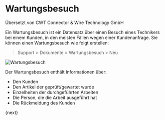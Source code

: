 # Wartungsbesuch

<span class="text-muted contributed-by">Übersetzt von CWT Connector & Wire Technology GmbH</span> 

Ein Wartungsbesuch ist ein Datensatz über einen Besuch eines Technikers bei einem Kunden, in den meisten Fällen wegen einer Kundenanfrage. Sie können einen Wartungsbesuch wie folgt erstellen:

> Support > Dokumente > Wartungsbesuch > Neu

<img class="screenshot" alt="Wartungsbesuch" src="{{docs_base_url}}/assets/img/support/maintenance-visit.png">

Der Wartungsbesuch enthält Informationen über:

* Den Kunden
* Den Artikel der geprüft/gewartet wurde
* Einzelheiten der durchgeführten Arbeiten
* Die Person, die die Arbeit ausgeführt hat
* Die Rückmeldung des Kunden

{next}
